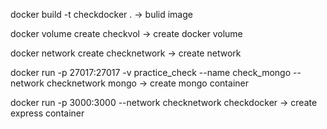 docker build -t checkdocker .  -> bulid image

docker volume create checkvol  -> create docker volume

docker network create checknetwork  -> create network

docker run -p 27017:27017 -v practice_check --name check_mongo --network checknetwork mongo  -> create mongo container

docker run -p 3000:3000 --network checknetwork checkdocker  -> create express container

